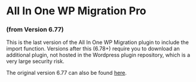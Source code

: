 # All In One WP Migration Pro ###
### (from Version 6.77) ###

This is the last version of the All In One WP Migration plugin to include the import function. Versions after this (6.78+) require you to download an additional plugin, not hosted in the Wordpress plugin repository, which is a very large security risk. 

The original version 6.77 can also be found [here](https://downloads.wordpress.org/plugin/all-in-one-wp-migration.6.77.zip). 

